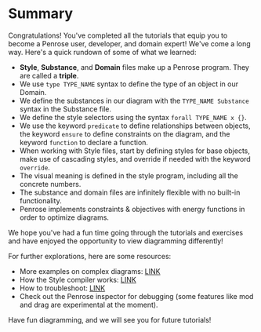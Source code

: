 # Summary

Congratulations! You've completed all the tutorials that equip you to become a Penrose user, developer, and domain expert! We've come a long way. Here's a quick rundown of some of what we learned:

* **Style**, **Substance**, and **Domain** files make up a Penrose program. They are called a **triple**. 
* We use `type TYPE_NAME` syntax to define the type of an object in our Domain. 
* We define the substances in our diagram with the `TYPE_NAME Substance` syntax in the Substance file.
* We define the style selectors using the syntax `forall TYPE_NAME x {}`.
* We use the keyword `predicate` to define relationships between objects, the keyword `ensure` to define constraints on the diagram, and the keyword `function` to declare a function. 
* When working with Style files, start by defining styles for base objects, make use of cascading styles, and override if needed with the keyword `override`.
* The visual meaning is defined in the style program, including all the concrete numbers. 
* The substance and domain files are infinitely flexible with no built-in functionality.
* Penrose implements constraints & objectives with energy functions in order to optimize diagrams. 

We hope you've had a fun time going through the tutorials and exercises and have enjoyed the opportunity to view diagramming differently!

For further explorations, here are some resources:

* More examples on complex diagrams: [LINK](https://github.com/penrose/penrose/wiki/Example-diagrams)
* How the Style compiler works: [LINK](https://github.com/penrose/penrose/wiki/How-the-Style-compiler-works)
* How to troubleshoot: [LINK](https://github.com/penrose/penrose/wiki/Troubleshooting)
* Check out the Penrose inspector for debugging \(some features like mod and drag are experimental at the moment\).

Have fun diagramming, and we will see you for future tutorials!

